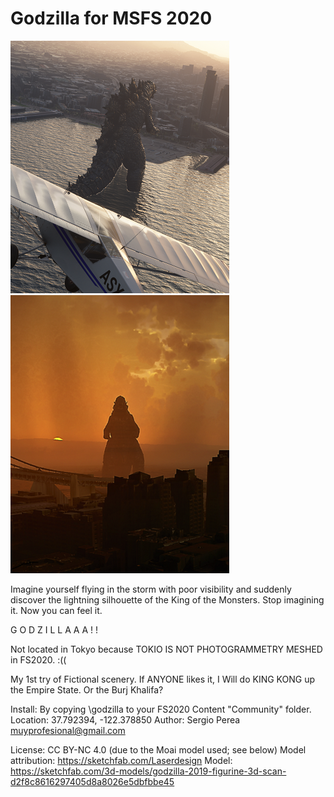 # Godzilla for MSFS 2020

![Goodzilla for MSFS](https://github.com/breakersinc/Godzilla_msfs/blob/master/Screenshot.png)
![Goodzilla for MSFS](https://github.com/breakersinc/Godzilla_msfs/blob/master/Screenshot_2.png)

Imagine yourself flying in the storm with poor visibility and suddenly discover the lightning silhouette of the King of the Monsters.
Stop imagining it. Now you can feel it.

G O D Z I L L A A A ! !

Not located in Tokyo because TOKIO IS NOT PHOTOGRAMMETRY MESHED in FS2020. :((

My 1st try of Fictional scenery. If ANYONE likes it, I Will do KING KONG up the Empire State.
Or the Burj Khalifa?


Install: By copying \godzilla to your FS2020 Content "Community" folder.
Location: 37.792394, -122.378850
Author: Sergio Perea <muyprofesional@gmail.com>

License: CC BY-NC 4.0 (due to the Moai model used; see below)
Model attribution: https://sketchfab.com/Laserdesign
Model: https://sketchfab.com/3d-models/godzilla-2019-figurine-3d-scan-d2f8c8616297405d8a8026e5dbfbbe45

